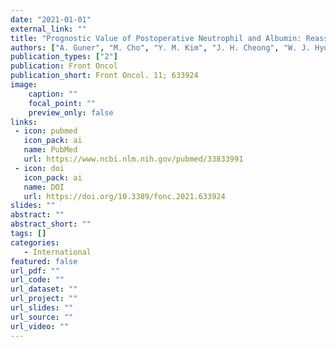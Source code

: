 ```yaml
---
date: "2021-01-01"
external_link: ""
title: "Prognostic Value of Postoperative Neutrophil and Albumin: Reassessment One Month After Gastric Cancer Surgery"
authors: ["A. Guner", "M. Cho", "Y. M. Kim", "J. H. Cheong", "W. J. Hyung", "H. I. Kim"]
publication_types: ["2"]
publication: Front Oncol
publication_short: Front Oncol. 11; 633924
image:
    caption: ""
    focal_point: ""
    preview_only: false
links:
 - icon: pubmed
   icon_pack: ai
   name: PubMed
   url: https://www.ncbi.nlm.nih.gov/pubmed/33833991
 - icon: doi
   icon_pack: ai
   name: DOI
   url: https://doi.org/10.3389/fonc.2021.633924
slides: ""
abstract: ""
abstract_short: ""
tags: []
categories: 
   - International
featured: false
url_pdf: ""
url_code: ""
url_dataset: ""
url_project: ""
url_slides: ""
url_source: ""
url_video: ""
---
```

